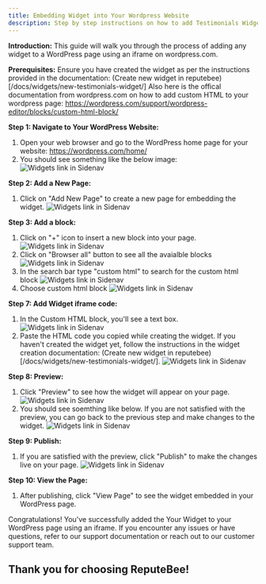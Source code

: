 ```yaml
---
title: Embedding Widget into Your Wordpress Website
description: Step by step instructions on how to add Testimonials Widget into your wordpress website
---
```

**Introduction:**
This guide will walk you through the process of adding any widget to a WordPress page using an iframe on wordpress.com.

**Prerequisites:**
Ensure you have created the widget as per the instructions provided in the documentation: (Create new widget in reputebee)[/docs/widgets/new-testimonials-widget/]
Also here is the offical documentation from wordpress.com on how to add custom HTML to your wordpress page: https://wordpress.com/support/wordpress-editor/blocks/custom-html-block/

**Step 1: Navigate to Your WordPress Website:**
1. Open your web browser and go to the WordPress home page for your website: https://wordpress.com/home/<your website name>
2. You should see something like the below image:
![Widgets link in Sidenav](/src/assets/images/docs/embed_wp/wp_home.png)

**Step 2: Add a New Page:**
1. Click on "Add New Page" to create a new page for embedding the widget.
![Widgets link in Sidenav](/src/assets/images/docs/embed_wp/add_new_page.png)

**Step 3: Add a block:**
1. Click on "+" icon to insert a new block into your page.
![Widgets link in Sidenav](/src/assets/images/docs/embed_wp/wp_add_new_block.png)
2. Click on "Browser all" button to see all the avaialble blocks
![Widgets link in Sidenav](/src/assets/images/docs/embed_wp/wp_choose_browse_all.png)
3. In the search bar type "custom html" to search for the custom html block
![Widgets link in Sidenav](/src/assets/images/docs/embed_wp/wp_custom_html.png)
4. Choose custom html block
![Widgets link in Sidenav](/src/assets/images/docs/embed_wp/wp_choose_custom_html.png)


**Step 7: Add Widget iframe code:**
1. In the Custom HTML block, you'll see a text box.
![Widgets link in Sidenav](/src/assets/images/docs/embed_wp/wp_paste_embed_code.png)
2. Paste the HTML code you copied while creating the widget. If you haven't created the widget yet, follow the instructions in the widget creation documentation: (Create new widget in reputebee)[/docs/widgets/new-testimonials-widget/].
![Widgets link in Sidenav](/src/assets/images/docs/embed_wp/wp_pasted_embed_code.png)

**Step 8: Preview:**
1. Click "Preview" to see how the widget will appear on your page.
![Widgets link in Sidenav](/src/assets/images/docs/embed_wp/wp_see_preview.png)
2. You should see soemthing like below. If you are not satisfied with the preview, you can go back to the previous step and make changes to the widget.
![Widgets link in Sidenav](/src/assets/images/docs/embed_wp/wp_check_preview.png)

**Step 9: Publish:**
1. If you are satisfied with the preview, click "Publish" to make the changes live on your page.
![Widgets link in Sidenav](/src/assets/images/docs/embed_wp/wp_publish_page.png)

**Step 10: View the Page:**
1. After publishing, click "View Page" to see the widget embedded in your WordPress page.

Congratulations! You've successfully added the Your Widget to your WordPress page using an iframe. If you encounter any issues or have questions, refer to our support documentation or reach out to our customer support team.

Thank you for choosing ReputeBee!
---